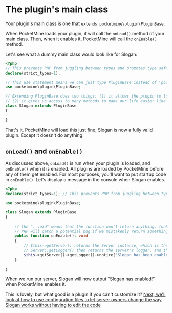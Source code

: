 # The plugin's main class

Your plugin's main class is one that `extends pocketmine\plugin\PluginBase`.

When PocketMine loads your plugin, it will call the `onLoad()` method of your main class. Then, when it enables it, PocketMine will call the `onEnable()` method.

Let's see what a dummy main class would look like for Slogan:

```php
<?php
// This prevents PHP from juggling between types and promotes type safety
declare(strict_types=1);

// This use statement means we can just type PluginBase instead of \pocketmine\plugin\PluginBase
use pocketmine\plugin\PluginBase;

// Extending PluginBase does two things: (1) it allows the plugin to load (plugins must implement the Plugin interface, and PluginBase does that)
// (2) it gives us access to many methods to make our life easier like getServer() and getConfig()
class Slogan extends PluginBase
{
    
}
```

That's it. PocketMine will load this just fine; Slogan is now a fully valid plugin. Except it doesn't do anything.

## `onLoad()` and `onEnable()`
As discussed above, `onLoad()` is run when your plugin is loaded, and `onEnable()` when it is enabled. All plugins are loaded by PocketMine before any of them get enabled. For most purposes, you'll want to put startup code in `onEnable()`. Let's display a message in the console when Slogan enables.

```php
<?php
declare(strict_types=1); // This prevents PHP from juggling between types and promotes type safety

use pocketmine\plugin\PluginBase;

class Slogan extends PluginBase
{
    
    // the ": void" means that the function won't return anything. (onEnable()'s return value wouldn't do anything, so returning something would be useless.)
    // PHP will catch a potential bug if we mistakenly return something even though we're not supposed to.
    public function onEnable(): void
    {
        // $this->getServer() returns the Server instance, which is the overseer of everything that happens inside our server.
        // Server::getLogger() then returns the server's logger, and the notice() method on that logger sends a message to the console.
        $this->getServer()->getLogger()->notice('Slogan has been enabled!');
    }
    
}
```

When we run our server, Slogan will now output "Slogan has enabled!" when PocketMine enables it.

This is lovely, but what good is a plugin if you can't customize it? [Next, we'll look at how to use configuration files to let server owners change the way Slogan works without having to edit the code](configuration)